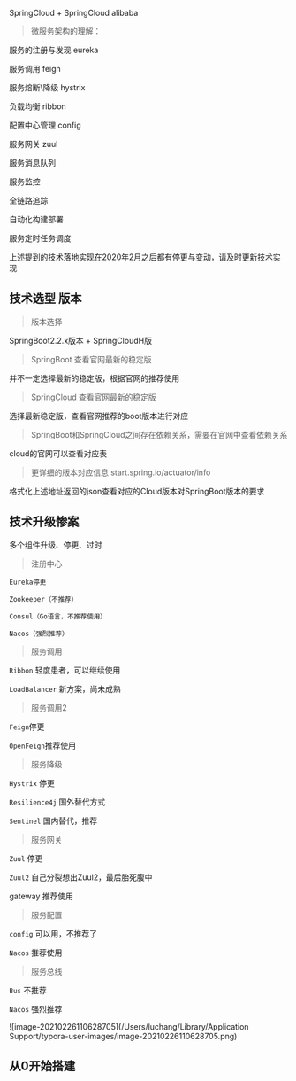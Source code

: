 SpringCloud + SpringCloud alibaba

> 微服务架构的理解：

服务的注册与发现	  eureka

服务调用							feign	

服务熔断\降级				hystrix

负载均衡							ribbon

配置中心管理					config

服务网关								zuul

服务消息队列

服务监控

全链路追踪

自动化构建部署

服务定时任务调度

上述提到的技术落地实现在2020年2月之后都有停更与变动，请及时更新技术实现

## 技术选型 版本

> 版本选择

SpringBoot2.2.x版本 + SpringCloudH版

> SpringBoot  查看官网最新的稳定版

并不一定选择最新的稳定版，根据官网的推荐使用

> SpringCloud  查看官网最新的稳定版

选择最新稳定版，查看官网推荐的boot版本进行对应

> SpringBoot和SpringCloud之间存在依赖关系，需要在官网中查看依赖关系

cloud的官网可以查看对应表

> 更详细的版本对应信息 start.spring.io/actuator/info

格式化上述地址返回的json查看对应的Cloud版本对SpringBoot版本的要求

## 技术升级惨案

多个组件升级、停更、过时

> 注册中心

`Eureka停更`

`Zookeeper（不推荐）`

`Consul（Go语言，不推荐使用）`

`Nacos（强烈推荐）`

> 服务调用

`Ribbon` 轻度患者，可以继续使用

`LoadBalancer` 新方案，尚未成熟

> 服务调用2

`Feign`停更

`OpenFeign`推荐使用

> 服务降级

`Hystrix` 停更

`Resilience4j` 国外替代方式

`Sentinel` 国内替代，推荐

> 服务网关

`Zuul` 停更

`Zuul2` 自己分裂想出Zuul2，最后胎死腹中

gateway 推荐使用

> 服务配置

`config` 可以用，不推荐了

`Nacos` 推荐使用

> 服务总线

`Bus` 不推荐

`Nacos` 强烈推荐

![image-20210226110628705](/Users/luchang/Library/Application Support/typora-user-images/image-20210226110628705.png)

## 从0开始搭建

